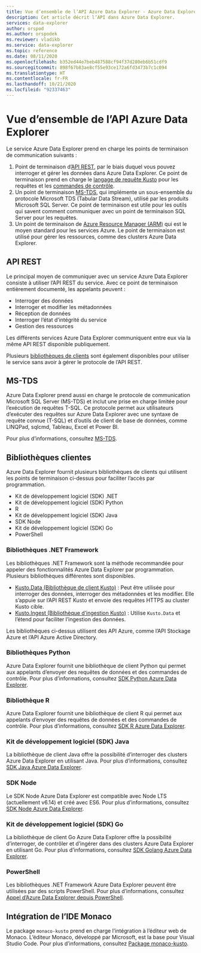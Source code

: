 ```yaml
---
title: Vue d’ensemble de l’API Azure Data Explorer - Azure Data Explorer
description: Cet article décrit l’API dans Azure Data Explorer.
services: data-explorer
author: orspod
ms.author: orspodek
ms.reviewer: vladikb
ms.service: data-explorer
ms.topic: reference
ms.date: 08/11/2020
ms.openlocfilehash: b352ed44e7beb487588cf94f37d280eb6b51cdf9
ms.sourcegitcommit: 898f67b83ae8cf55e93ce172a6fd3473b7c1c094
ms.translationtype: HT
ms.contentlocale: fr-FR
ms.lasthandoff: 10/21/2020
ms.locfileid: "92337463"
---
```

# <a name="azure-data-explorer-api-overview"></a>Vue d’ensemble de l’API Azure Data Explorer

Le service Azure Data Explorer prend en charge les points de terminaison de communication suivants :

1. Point de terminaison d’[API REST](#rest-api), par le biais duquel vous pouvez interroger et gérer les données dans Azure Data Explorer.
   Ce point de terminaison prend en charge le [langage de requête Kusto](../query/index.md) pour les requêtes et les [commandes de contrôle](../management/index.md).
1. Un point de terminaison [MS-TDS](#ms-tds), qui implémente un sous-ensemble du protocole Microsoft TDS (Tabular Data Stream), utilisé par les produits Microsoft SQL Server.
   Ce point de terminaison est utile pour les outils qui savent comment communiquer avec un point de terminaison SQL Server pour les requêtes.
1. Un point de terminaison de [Azure Resource Manager (ARM)](/azure/role-based-access-control/resource-provider-operations#microsoftkusto) qui est le moyen standard pour les services Azure. Le point de terminaison est utilisé pour gérer les ressources, comme des clusters Azure Data Explorer.

## <a name="rest-api"></a>API REST

Le principal moyen de communiquer avec un service Azure Data Explorer consiste à utiliser l’API REST du service. Avec ce point de terminaison entièrement documenté, les appelants peuvent :

* Interroger des données
* Interroger et modifier les métadonnées
* Réception de données
* Interroger l’état d’intégrité du service
* Gestion des ressources

Les différents services Azure Data Explorer communiquent entre eux via la même API REST disponible publiquement.

Plusieurs [bibliothèques de clients](client-libraries.md) sont également disponibles pour utiliser le service sans avoir à gérer le protocole de l’API REST.

## <a name="ms-tds"></a>MS-TDS

Azure Data Explorer prend aussi en charge le protocole de communication Microsoft SQL Server (MS-TDS) et inclut une prise en charge limitée pour l’exécution de requêtes T-SQL. Ce protocole permet aux utilisateurs d’exécuter des requêtes sur Azure Data Explorer avec une syntaxe de requête connue (T-SQL) et d’outils de client de base de données, comme LINQPad, sqlcmd, Tableau, Excel et Power BI.

Pour plus d’informations, consultez [MS-TDS](tds/index.md).

## <a name="client-libraries"></a>Bibliothèques clientes 

Azure Data Explorer fournit plusieurs bibliothèques de clients qui utilisent les points de terminaison ci-dessus pour faciliter l’accès par programmation.

* Kit de développement logiciel (SDK) .NET
* Kit de développement logiciel (SDK) Python
* R
* Kit de développement logiciel (SDK) Java
* SDK Node
* Kit de développement logiciel (SDK) Go
* PowerShell

### <a name="net-framework-libraries"></a>Bibliothèques .NET Framework

Les bibliothèques .NET Framework sont la méthode recommandée pour appeler des fonctionnalités Azure Data Explorer par programmation.
Plusieurs bibliothèques différentes sont disponibles.

* [Kusto.Data (Bibliothèque de client Kusto)](./netfx/about-kusto-data.md) : Peut être utilisée pour interroger des données, interroger des métadonnées et les modifier. 
   Elle s’appuie sur l’API REST Kusto et envoie des requêtes HTTPS au cluster Kusto cible.
* [Kusto.Ingest (Bibliothèque d’ingestion Kusto)](netfx/about-kusto-ingest.md) : Utilise `Kusto.Data` et l’étend pour faciliter l’ingestion des données.

Les bibliothèques ci-dessus utilisent des API Azure, comme l’API Stockage Azure et l’API Azure Active Directory.

### <a name="python-libraries"></a>Bibliothèques Python

Azure Data Explorer fournit une bibliothèque de client Python qui permet aux appelants d’envoyer des requêtes de données et des commandes de contrôle.
Pour plus d’informations, consultez [SDK Python Azure Data Explorer](python/kusto-python-client-library.md).

### <a name="r-library"></a>Bibliothèque R

Azure Data Explorer fournit une bibliothèque de client R qui permet aux appelants d’envoyer des requêtes de données et des commandes de contrôle.
Pour plus d’informations, consultez [SDK R Azure Data Explorer](r/kusto-r-client-library.md).

### <a name="java-sdk"></a>Kit de développement logiciel (SDK) Java

La bibliothèque de client Java offre la possibilité d’interroger des clusters Azure Data Explorer en utilisant Java. Pour plus d’informations, consultez [SDK Java Azure Data Explorer](java/kusto-java-client-library.md).

### <a name="node-sdk"></a>SDK Node

Le SDK Node Azure Data Explorer est compatible avec Node LTS (actuellement v6.14) et créé avec ES6.
Pour plus d’informations, consultez [SDK Node Azure Data Explorer](node/kusto-node-client-library.md).

### <a name="go-sdk"></a>Kit de développement logiciel (SDK) Go

La bibliothèque de client Go Azure Data Explorer offre la possibilité d’interroger, de contrôler et d’ingérer dans des clusters Azure Data Explorer en utilisant Go. Pour plus d’informations, consultez [SDK Golang Azure Data Explorer](golang/kusto-golang-client-library.md).

### <a name="powershell"></a>PowerShell

Les bibliothèques .NET Framework Azure Data Explorer peuvent être utilisées par des scripts PowerShell. Pour plus d’informations, consultez [Appel d’Azure Data Explorer depuis PowerShell](powershell/powershell.md).

## <a name="monaco-ide-integration"></a>Intégration de l’IDE Monaco

Le package `monaco-kusto` prend en charge l’intégration à l’éditeur web de Monaco.
L’éditeur Monaco, développé par Microsoft, est la base pour Visual Studio Code.
Pour plus d’informations, consultez [Package monaco-kusto](monaco/monaco-kusto.md).